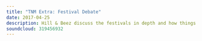 ```yaml
---
title: "TNM Extra: Festival Debate"
date: 2017-04-25
description: Hill & Beez discuss the festivals in depth and how things outside of just bands being booked can effect our festival going experience. Can the future of festivals be helped by more than just the bands being booked? A lot of intense discussion before we bring in the expert, Mr Clay Butsch of Danny Wimmer Presents who works on some of America’s biggest festivals such as Rock On The Range, Chicago Open Air and more.
soundcloud: 319456932
---
```


